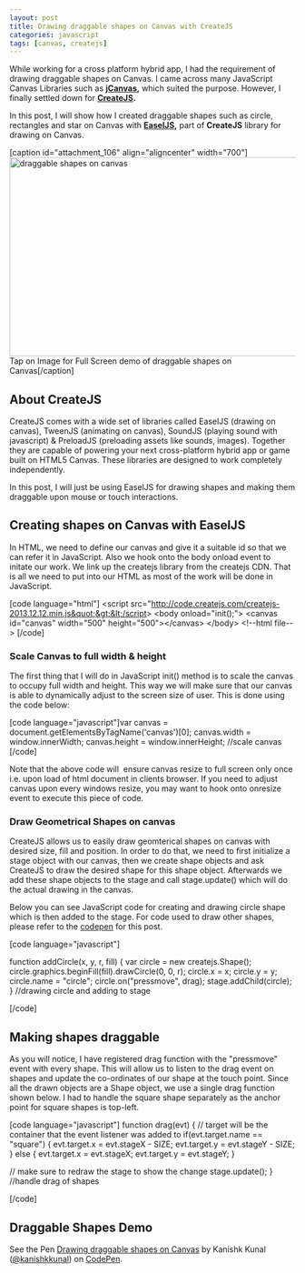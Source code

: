 ```yaml
---
layout: post
title: Drawing draggable shapes on Canvas with CreateJS
categories: javascript
tags: [canvas, createjs]
---
```

While working for a cross platform hybrid app, I had the requirement of drawing draggable shapes on Canvas. I came across many JavaScript Canvas Libraries such as <strong><a href="http://calebevans.me/projects/jcanvas/" target="_blank">jCanvas</a>,</strong> which suited the purpose. However, I finally settled down for <strong><a href="http://www.createjs.com/#!/CreateJS" target="_blank">CreateJS</a>.</strong>

In this post, I will show how I created draggable shapes such as circle, rectangles and star on Canvas with <strong><a href="http://www.createjs.com/#!/EaselJS" target="_blank">EaselJS</a>,</strong> part of <strong>CreateJS</strong> library for drawing on Canvas.

[caption id="attachment_106" align="aligncenter" width="700"]<a href="http://codepen.io/kanishkkunal/full/YPPeoW/" target="_blank"><img class="wp-image-106 size-full" src="http://codingtips.kanishkkunal.in/wp-content/uploads/sites/11/2014/11/draggable-shapes-canvas.png" alt="draggable shapes on canvas" width="700" height="350" /></a> Tap on Image for Full Screen demo of draggable shapes on Canvas[/caption]
<h2>About CreateJS</h2>
CreateJS comes with a wide set of libraries called EaselJS (drawing on canvas), TweenJS (animating on canvas), SoundJS (playing sound with javascript) &amp; PreloadJS (preloading assets like sounds, images). Together they are capable of powering your next cross-platform hybrid app or game built on HTML5 Canvas. These libraries are designed to work completely independently.

In this post, I will just be using EaselJS for drawing shapes and making them draggable upon mouse or touch interactions.
<h2>Creating shapes on Canvas with EaselJS</h2>
In HTML, we need to define our canvas and give it a suitable id so that we can refer it in JavaScript. Also we hook onto the body onload event to initate our work. We link up the createjs library from the createjs CDN. That is all we need to put into our HTML as most of the work will be done in JavaScript.

[code language="html"]
&lt;script src=&quot;http://code.createjs.com/createjs-2013.12.12.min.js&quot;&gt;&lt;/script&gt;
&lt;body onload=&quot;init();&quot;&gt;
&lt;canvas id=&quot;canvas&quot; width=&quot;500&quot; height=&quot;500&quot;&gt;&lt;/canvas&gt;
&lt;/body&gt;
&lt;!--html file--&gt;
[/code]

<h3>Scale Canvas to full width &amp; height</h3>
The first thing that I will do in JavaScript init() method is to scale the canvas to occupy full width and height. This way we will make sure that our canvas is able to dynamically adjust to the screen size of user. This is done using the code below:

[code language="javascript"]var canvas = document.getElementsByTagName('canvas')[0];
canvas.width = window.innerWidth;
canvas.height = window.innerHeight;
//scale canvas
[/code]

Note that the above code will  ensure canvas resize to full screen only once i.e. upon load of html document in clients browser. If you need to adjust canvas upon every windows resize, you may want to hook onto onresize event to execute this piece of code.
<h3>Draw Geometrical Shapes on canvas</h3>
CreateJS allows us to easily draw geomterical shapes on canvas with desired size, fill and position. In order to do that, we need to first initialize a stage object with our canvas, then we create shape objects and ask CreateJS to draw the desired shape for this shape object. Afterwards we add these shape objects to the stage and call stage.update() which will do the actual drawing in the canvas.

Below you can see JavaScript code for creating and drawing circle shape which is then added to the stage. For code used to draw other shapes, please refer to the <a href="http://codepen.io/kanishkkunal/pen/YPPeoW" target="_blank">codepen</a> for this post.

[code language="javascript"]

function addCircle(x, y, r, fill) {
 var circle = new createjs.Shape();
 circle.graphics.beginFill(fill).drawCircle(0, 0, r);
 circle.x = x;
 circle.y = y;
 circle.name = &quot;circle&quot;;
 circle.on(&quot;pressmove&quot;, drag);
 stage.addChild(circle);
}
//drawing circle and adding to stage

[/code]

<h2>Making shapes draggable</h2>
As you will notice, I have registered drag function with the "pressmove" event with every shape. This will allow us to listen to the drag event on shapes and update the co-ordinates of our shape at the touch point. Since all the drawn objects are a Shape object, we use a single drag function shown below. I had to handle the square shape separately as the anchor point for square shapes is top-left.

[code language="javascript"]
function drag(evt) {
 // target will be the container that the event listener was added to
 if(evt.target.name == &quot;square&quot;) {
  evt.target.x = evt.stageX - SIZE;
  evt.target.y = evt.stageY - SIZE;
 }
 else {
  evt.target.x = evt.stageX;
  evt.target.y = evt.stageY;
 }

 // make sure to redraw the stage to show the change
 stage.update();
}
//handle drag of shapes

[/code]

<h2>Draggable Shapes Demo</h2>
See the Pen <a href="http://codepen.io/kanishkkunal/pen/YPPeoW/">Drawing draggable shapes on Canvas</a> by Kanishk Kunal (<a href="http://codepen.io/kanishkkunal">@kanishkkunal</a>) on <a href="http://codepen.io">CodePen</a>.
